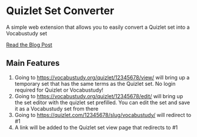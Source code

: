 # Quizlet Set Converter
A simple web extension that allows you to easily convert a Quizlet set into a Vocabustudy set

[Read the Blog Post](https://blog.vocabustudy.org/posts/quizlet-converter-concept/)


## Main Features

1. Going to https://vocabustudy.org/quizlet/12345678/view/ will bring up a temporary set that has the same terms as the Quizlet set. No login required for Quizlet or Vocabustudy!
2. Going to https://vocabustudy.org/quizlet/12345678/edit/ will bring up the set editor with the quizlet set prefilled. You can edit the set and save it as a Vocabustudy set from there
3. Going to https://quizlet.com/12345678/slug/vocabustudy/ will redirect to #1
4. A link will be added to the Quizlet set view page that redirects to #1